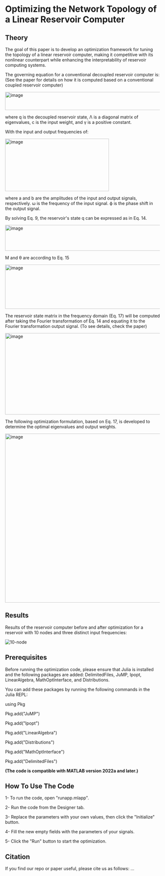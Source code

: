 # Optimizing the Network Topology of a Linear Reservoir Computer

## Theory
The goal of this paper is to develop an optimization framework for tuning the topology of a linear reservoir computer, making it competitive with its nonlinear counterpart while enhancing the interpretability of reservoir computing systems.

The governing equation for a conventional decoupled reservoir computer is: (See the paper for details on how it is computed based on a conventional coupled reservoir computer)

<img width="514" height="59" alt="image" src="https://github.com/user-attachments/assets/14e969a4-4d47-43b1-af0b-dcba576b3c95" />

where q is the decoupled reservoir state, Λ is a diagonal matrix of eigenvalues, c is the input weight, and γ is a positive constant.

With the input and output frequencies of: 

<img width="338" height="171" alt="image" src="https://github.com/user-attachments/assets/02addc7a-e2f1-4515-8767-d5b82a00df89" />

where a and b are the amplitudes of the input and output signals, respectively. ω is the frequency of the input signal. ϕ is the phase shift in the output signal.

By solving Eq. 9,  the reservoir's state q can be expressed as in Eq. 14.

<img width="555" height="84" alt="image" src="https://github.com/user-attachments/assets/e618e284-1cfa-46c8-8257-78d4156321df" />

M and θ are according to Eq. 15 

<img width="568" height="144" alt="image" src="https://github.com/user-attachments/assets/b756e6f1-ad67-41aa-a965-a4f53ae68fb9" />

The reservoir state matrix in the frequency domain (Eq. 17) will be computed after taking the Fourier transformation of Eq. 14 and equating it to the Fourier transformation output signal. (To see details, check the paper)

<img width="1026" height="265" alt="image" src="https://github.com/user-attachments/assets/70249393-2128-4921-acb0-83e0801ed93c" />

The following optimization formulation, based on Eq. 17, is developed to determine the optimal eigenvalues and output weights. 

<img width="575" height="550" alt="image" src="https://github.com/user-attachments/assets/3b6f0abb-caab-4253-8abe-ac2987f58a40" />

## Results
Results of the reservoir computer before and after optimization for a reservoir with 10 nodes and three distinct input frequencies:

![10-node](https://github.com/user-attachments/assets/a9907e06-2106-488c-b885-09702e7df08c)




## Prerequisites
Before running the optimization code, please ensure that Julia is installed and the following packages are added: DelimitedFiles, JuMP, Ipopt, LinearAlgebra, MathOptInterface, and Distributions.

You can add these packages by running the following commands in the Julia REPL:

using Pkg

Pkg.add("JuMP")

Pkg.add("Ipopt")

Pkg.add("LinearAlgebra")

Pkg.add("Distributions")

Pkg.add("MathOptInterface")

Pkg.add("DelimitedFiles")

**(The code is compatible with MATLAB version 2022a and later.)**

## How To Use The Code

1- To run the code, open "runapp.mlapp". 

2- Run the code from the Designer tab.

3- Replace the parameters with your own values, then click the "Initialize" button. 

4- Fill the new empty fields with the parameters of your signals.

5- Click the "Run" button to start the optimization.



## Citation
If you find our repo or paper useful, please cite us as follows:
...
